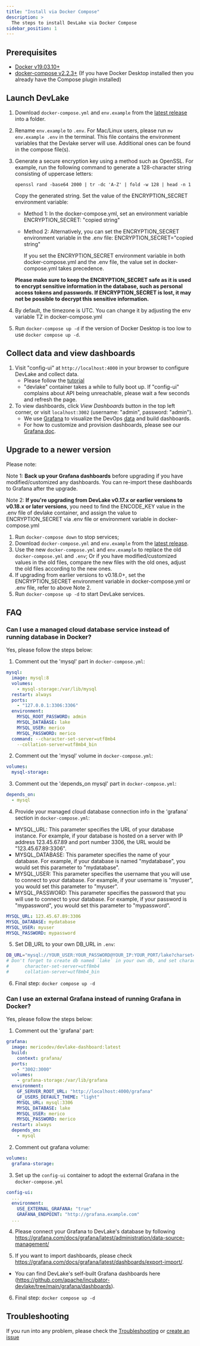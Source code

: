 ```yaml
---
title: "Install via Docker Compose"
description: >
  The steps to install DevLake via Docker Compose
sidebar_position: 1
---
```


## Prerequisites

- [Docker v19.03.10+](https://docs.docker.com/get-docker)
- [docker-compose v2.2.3+](https://docs.docker.com/compose/install/) (If you have Docker Desktop installed then you already have the Compose plugin installed)

## Launch DevLake

1. Download `docker-compose.yml` and `env.example` from the [latest release](https://github.com/apache/incubator-devlake/releases/tag/v0.19.0-beta1) into a folder.
2. Rename `env.example` to `.env`. For Mac/Linux users, please run `mv env.example .env` in the terminal. This file contains the environment variables that the Devlake server will use. Additional ones can be found in the compose file(s).
3. Generate a secure encryption key using a method such as OpenSSL. For example, run the following command to generate a 128-character string consisting of uppercase letters:

   ```
   openssl rand -base64 2000 | tr -dc 'A-Z' | fold -w 128 | head -n 1
   ```

   Copy the generated string. Set the value of the ENCRYPTION_SECRET environment variable:

   - Method 1: In the docker-compose.yml, set an environment variable ENCRYPTION_SECRET: "copied string"
   - Method 2: Alternatively, you can set the ENCRYPTION_SECRET environment variable in the .env file: ENCRYPTION_SECRET="copied string"

     If you set the ENCRYPTION_SECRET environment variable in both docker-compose.yml and the .env file, the value set in docker-compose.yml takes precedence.

   **Please make sure to keep the ENCRYPTION_SECRET safe as it is used to encrypt sensitive information in the database, such as personal access tokens and passwords. If ENCRYPTION_SECRET is lost, it may not be possible to decrypt this sensitive information.**

4. By default, the timezone is UTC. You can change it by adjusting the env variable TZ in docker-compose.yml

5. Run `docker-compose up -d` if the version of Docker Desktop is too low to use `docker compose up -d`.

## Collect data and view dashboards

1. Visit "config-ui" at `http://localhost:4000` in your browser to configure DevLake and collect data.
   - Please follow the [tutorial](Configuration/Tutorial.md)
   - "devlake" container takes a while to fully boot up. If "config-ui" complains about API being unreachable, please wait a few seconds and refresh the page.
2. To view dashboards, click _View Dashboards_ button in the top left corner, or visit `localhost:3002` (username: "admin", password: "admin").
   - We use [Grafana](https://grafana.com/) to visualize the DevOps [data](/Overview/SupportedDataSources.md) and build dashboards.
   - For how to customize and provision dashboards, please see our [Grafana doc](../Configuration/Dashboards/GrafanaUserGuide.md).

## Upgrade to a newer version

Please note:

Note 1: **Back up your Grafana dashboards** before upgrading if you have modified/customized any dashboards. You can re-import these dashboards to Grafana after the upgrade.

Note 2: **If you're upgrading from DevLake v0.17.x or earlier versions to v0.18.x or later versions**, you need to find the ENCODE_KEY value in the .env file of devlake container, and assign the value to ENCRYPTION_SECRET via .env file or environment variable in docker-compose.yml

1. Run `docker-compose down` to stop services;
2. Download `docker-compose.yml` and `env.example` from the [latest release](https://github.com/apache/incubator-devlake/releases/tag/v0.19.0-beta1).
3. Use the new `docker-compose.yml` and `env.example` to replace the old `docker-compose.yml` and `.env`; Or if you have modified/customized values in the old files, compare the new files with the old ones, adjust the old files according to the new ones.
4. If upgrading from earlier versions to v0.18.0+, set the ENCRYPTION_SECRET environment variable in docker-compose.yml or .env file, refer to above Note 2.
5. Run `docker-compose up -d` to start DevLake services.

## FAQ

### Can I use a managed cloud database service instead of running database in Docker?

Yes, please follow the steps below:

1. Comment out the 'mysql' part in `docker-compose.yml`:

```yaml
mysql:
  image: mysql:8
  volumes:
    - mysql-storage:/var/lib/mysql
  restart: always
  ports:
    - "127.0.0.1:3306:3306"
  environment:
    MYSQL_ROOT_PASSWORD: admin
    MYSQL_DATABASE: lake
    MYSQL_USER: merico
    MYSQL_PASSWORD: merico
  command: --character-set-server=utf8mb4
    --collation-server=utf8mb4_bin
```

2. Comment out the 'mysql' volume in `docker-compose.yml`:

```yaml
volumes:
  mysql-storage:
```

3. Comment out the 'depends_on mysql' part in `docker-compose.yml`:

```yaml
depends_on:
  - mysql
```

4. Provide your managed cloud database connection info in the 'grafana' section in `docker-compose.yml`:

- MYSQL_URL: This parameter specifies the URL of your database instance. For example, if your database is hosted on a server with IP address 123.45.67.89 and port number 3306, the URL would be "123.45.67.89:3306".
- MYSQL_DATABASE: This parameter specifies the name of your database. For example, if your database is named "mydatabase", you would set this parameter to "mydatabase".
- MYSQL_USER: This parameter specifies the username that you will use to connect to your database. For example, if your username is "myuser", you would set this parameter to "myuser".
- MYSQL_PASSWORD: This parameter specifies the password that you will use to connect to your database. For example, if your password is "mypassword", you would set this parameter to "mypassword".

```yaml
MYSQL_URL: 123.45.67.89:3306
MYSQL_DATABASE: mydatabase
MYSQL_USER: myuser
MYSQL_PASSWORD: mypassword
```

5. Set DB_URL to your own DB_URL in `.env`:

```bash
DB_URL="mysql://YOUR_USER:YOUR_PASSWORD@YOUR_IP:YOUR_PORT/lake?charset=utf8mb4&parseTime=True"
# Don't forget to create db named `lake` in your own db, and set character-set-server=utf8mb4, collation-server=utf8mb4_bin as below
#      character-set-server=utf8mb4
#      collation-server=utf8mb4_bin
```

6. Final step: `docker compose up -d`

### Can I use an external Grafana instead of running Grafana in Docker?

Yes, please follow the steps below:

1. Comment out the 'grafana' part:

```yaml
grafana:
  image: mericodev/devlake-dashboard:latest
  build:
    context: grafana/
  ports:
    - "3002:3000"
  volumes:
    - grafana-storage:/var/lib/grafana
  environment:
    GF_SERVER_ROOT_URL: "http://localhost:4000/grafana"
    GF_USERS_DEFAULT_THEME: "light"
    MYSQL_URL: mysql:3306
    MYSQL_DATABASE: lake
    MYSQL_USER: merico
    MYSQL_PASSWORD: merico
  restart: always
  depends_on:
    - mysql
```

2. Comment out grafana volume:

```yaml
volumes:
  grafana-storage:
```

3. Set up the `config-ui` container to adopt the external Grafana in the `docker-compose.yml`

```yaml
config-ui:
  ...
  environment:
    USE_EXTERNAL_GRAFANA: "true"
    GRAFANA_ENDPOINT: "http://grafana.example.com"
  ...
```

4. Please connect your Grafana to DevLake's database by following https://grafana.com/docs/grafana/latest/administration/data-source-management/

5. If you want to import dashboards, please check https://grafana.com/docs/grafana/latest/dashboards/export-import/.

- You can find DevLake's self-built Grafana dashboards here (https://github.com/apache/incubator-devlake/tree/main/grafana/dashboards).

6. Final step: `docker compose up -d`

## Troubleshooting

If you run into any problem, please check the [Troubleshooting](/Troubleshooting/Installation.md) or [create an issue](https://github.com/apache/incubator-devlake/issues)
